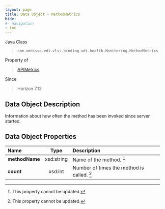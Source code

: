 ```yaml
---
layout: page
title: Data Object - MethodMetrics
hide:
#- navigation
- toc
---
```






Java Class
> `com.omnissa.vdi.vlsi.binding.vdi.health.Monitoring.MethodMetrics`

Property of
> [APIMetrics](vdi.health.Monitoring.APIMetrics.md#field_detail)

Since
> Horizon 7.13


## Data Object Description

Information about how often the method has been invoked since server started.

## Data Object Properties

 Name | Type | Description
:---|:---:|:---
**methodName**|  xsd:string|  Name of the method. [^2]
**count**|  xsd:int|  Number of times the method is called. [^2]
 


 


[^2]: This property cannot be updated.